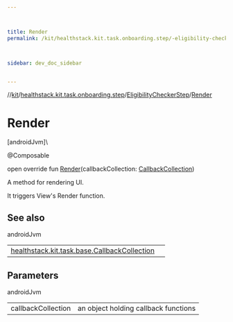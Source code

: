 ```yaml
---



title: Render
permalink: /kit/healthstack.kit.task.onboarding.step/-eligibility-checker-step/-render.html



sidebar: dev_doc_sidebar


---
```




//[kit](/kit.html)/[healthstack.kit.task.onboarding.step](../index.html)/[EligibilityCheckerStep](index.html)/[Render](-render.html)



# Render



[androidJvm]\




@Composable



open override fun [Render](-render.html)(callbackCollection: [CallbackCollection](../../healthstack.kit.task.base/-callback-collection/index.html))



A method for rendering UI.



It triggers View's Render function.



## See also


androidJvm

| | |
|---|---|
| [healthstack.kit.task.base.CallbackCollection](../../healthstack.kit.task.base/-callback-collection/index.html) |  |



## Parameters


androidJvm

| | |
|---|---|
| callbackCollection | an object holding callback functions |






